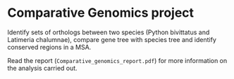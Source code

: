 # Comparative Genomics project

Identify sets of orthologs between two species (Python bivittatus and Latimeria chalumnae), compare gene tree with species tree and identify conserved regions in a MSA.

Read the report (`Comparative_genomics_report.pdf`) for more information on the analysis carried out.
